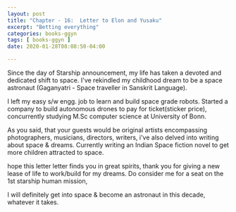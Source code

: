 ```yaml
---
layout: post
title: "Chapter - 16:  Letter to Elon and Yusaku"
excerpt: "Betting everything"
categories: books-ggyn
tags: [ books-ggyn ]
date: 2020-01-28T08:08:50-04:00

---
```


Since the day of Starship announcement, my life has taken a devoted and dedicated shift to space. I've rekindled my childhood dream
to be a space astronaut (Gaganyatri - Space traveller in Sanskrit Language).

I left my easy s/w engg. job to learn and build space grade robots. Started a company to build autonomous drones to pay for ticket(sticker price), concurrently studying M.Sc computer science at University of Bonn.

As you said, that your guests would be original artists encompassing photographers, musicians, directors, writers, i've also delved into writing about space & dreams. Currently writing an Indian Space fiction novel to get more children attracted to space.

hope this letter letter finds you in great spirits, thank you for giving a new lease of life to work/build for my dreams. Do consider me for a seat on the 1st starship human mission,

I will definitely get into space & become an astronaut in this decade,  whatever it takes.  
